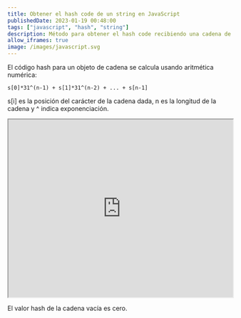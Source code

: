 ```yaml
---
title: Obtener el hash code de un string en JavaScript
publishedDate: 2023-01-19 00:48:00
tags: ["javascript", "hash", "string"]
description: Método para obtener el hash code recibiendo una cadena de texto
allow_iframes: true
image: /images/javascript.svg
---
```


El código hash para un objeto de cadena se calcula usando aritmética numérica:

```
s[0]*31^(n-1) + s[1]*31^(n-2) + ... + s[n-1]
```

s[i] es la posición del carácter de la cadena
dada, n es la longitud de la cadena y ^ indica exponenciación.

<iframe src="https://playjs.dev/#ZnVuY3Rpb24gaGFzaENvZGUocykgewogICAgbGV0IGggPSAwOwogICAgZm9yIChsZXQgaSA9IDA7IGkgPCBzLmxlbmd0aDsgaSsrKQogICAgICAgIGggPSBNYXRoLmltdWwoMzEsIGgpICsgcy5jaGFyQ29kZUF0KGkpIHwgMDsKICAgIHJldHVybiBoOwp9CgpoYXNoQ29kZSgiSG9sYSBtdW5kbyIp" width="100%" height="400"></iframe>

El valor hash de la cadena vacía es cero.
